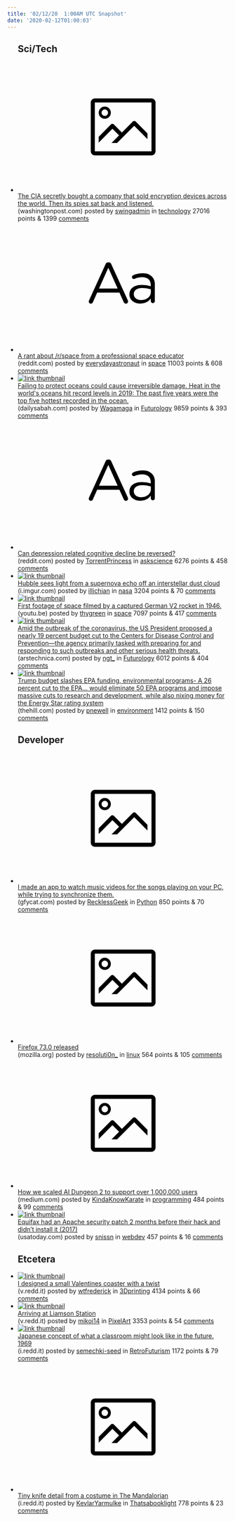 ```yaml
---
title: '02/12/20  1:00AM UTC Snapshot'
date: '2020-02-12T01:00:03'
---
```

<ul>
<h2>Sci/Tech</h2>

<li><a href='https://www.washingtonpost.com/graphics/2020/world/national-security/cia-crypto-encryption-machines-espionage/'><svg version='1.1' viewBox='-34 -14 104 64' preserveAspectRatio='xMidYMid meet' xmlns='http://www.w3.org/2000/svg' xmlns:xlink='http://www.w3.org/1999/xlink'>
    <title>link thumbnail</title>
    <path d='M32,4H4A2,2,0,0,0,2,6V30a2,2,0,0,0,2,2H32a2,2,0,0,0,2-2V6A2,2,0,0,0,32,4ZM4,30V6H32V30Z'></path>
    <path d='M8.92,14a3,3,0,1,0-3-3A3,3,0,0,0,8.92,14Zm0-4.6A1.6,1.6,0,1,1,7.33,11,1.6,1.6,0,0,1,8.92,9.41Z'></path>
    <path d='M22.78,15.37l-5.4,5.4-4-4a1,1,0,0,0-1.41,0L5.92,22.9v2.83l6.79-6.79L16,22.18l-3.75,3.75H15l8.45-8.45L30,24V21.18l-5.81-5.81A1,1,0,0,0,22.78,15.37Z'></path>
    </svg></a><div><div class='linkTitle'><a href='https://www.washingtonpost.com/graphics/2020/world/national-security/cia-crypto-encryption-machines-espionage/'>The CIA secretly bought a company that sold encryption devices across the world. Then its spies sat back and listened.</a></div>(washingtonpost.com) posted by <a href='https://www.reddit.com/user/swingadmin'>swingadmin</a> in <a href='https://www.reddit.com/r/technology'>technology</a> 27016 points & 1399 <a href='https://www.reddit.com/r/technology/comments/f27lwo/the_cia_secretly_bought_a_company_that_sold/'>comments</a></div></li>

<li><a href='https://www.reddit.com/r/space/comments/f2ajjj/a_rant_about_rspace_from_a_professional_space/'><svg version='1.1' viewBox='-34 -12 104 64' preserveAspectRatio='xMidYMid slice' xmlns='http://www.w3.org/2000/svg' xmlns:xlink='http://www.w3.org/1999/xlink'>
    <title>text link thumbnail</title>
    <path d='M12.19,8.84a1.45,1.45,0,0,0-1.4-1h-.12a1.46,1.46,0,0,0-1.42,1L1.14,26.56a1.29,1.29,0,0,0-.14.59,1,1,0,0,0,1,1,1.12,1.12,0,0,0,1.08-.77l2.08-4.65h11l2.08,4.59a1.24,1.24,0,0,0,1.12.83,1.08,1.08,0,0,0,1.08-1.08,1.64,1.64,0,0,0-.14-.57ZM6.08,20.71l4.59-10.22,4.6,10.22Z'>
    </path>
    <path d='M32.24,14.78A6.35,6.35,0,0,0,27.6,13.2a11.36,11.36,0,0,0-4.7,1,1,1,0,0,0-.58.89,1,1,0,0,0,.94.92,1.23,1.23,0,0,0,.39-.08,8.87,8.87,0,0,1,3.72-.81c2.7,0,4.28,1.33,4.28,3.92v.5a15.29,15.29,0,0,0-4.42-.61c-3.64,0-6.14,1.61-6.14,4.64v.05c0,2.95,2.7,4.48,5.37,4.48a6.29,6.29,0,0,0,5.19-2.48V26.9a1,1,0,0,0,1,1,1,1,0,0,0,1-1.06V19A5.71,5.71,0,0,0,32.24,14.78Zm-.56,7.7c0,2.28-2.17,3.89-4.81,3.89-1.94,0-3.61-1.06-3.61-2.86v-.06c0-1.8,1.5-3,4.2-3a15.2,15.2,0,0,1,4.22.61Z'>
    </path>
    </svg></a><div><div class='linkTitle'><a href='https://www.reddit.com/r/space/comments/f2ajjj/a_rant_about_rspace_from_a_professional_space/'>A rant about /r/space from a professional space educator</a></div>(reddit.com) posted by <a href='https://www.reddit.com/user/everydayastronaut'>everydayastronaut</a> in <a href='https://www.reddit.com/r/space'>space</a> 11003 points & 608 <a href='https://www.reddit.com/r/space/comments/f2ajjj/a_rant_about_rspace_from_a_professional_space/'>comments</a></div></li>

<li><a href='https://www.dailysabah.com/environment/2020/02/11/failing-to-protect-oceans-could-cause-irreversible-damage-experts-say'><img src='https://b.thumbs.redditmedia.com/0MJIP0lPvQPlYwfgNLDryeGG-4RMghN95nFxhjbZSFM.jpg' alt='link thumbnail'></a><div><div class='linkTitle'><a href='https://www.dailysabah.com/environment/2020/02/11/failing-to-protect-oceans-could-cause-irreversible-damage-experts-say'>Failing to protect oceans could cause irreversible damage. Heat in the world's oceans hit record levels in 2019: The past five years were the top five hottest recorded in the ocean.</a></div>(dailysabah.com) posted by <a href='https://www.reddit.com/user/Wagamaga'>Wagamaga</a> in <a href='https://www.reddit.com/r/Futurology'>Futurology</a> 9859 points & 393 <a href='https://www.reddit.com/r/Futurology/comments/f25tw5/failing_to_protect_oceans_could_cause/'>comments</a></div></li>

<li><a href='https://www.reddit.com/r/askscience/comments/f24eyo/can_depression_related_cognitive_decline_be/'><svg version='1.1' viewBox='-34 -12 104 64' preserveAspectRatio='xMidYMid slice' xmlns='http://www.w3.org/2000/svg' xmlns:xlink='http://www.w3.org/1999/xlink'>
    <title>text link thumbnail</title>
    <path d='M12.19,8.84a1.45,1.45,0,0,0-1.4-1h-.12a1.46,1.46,0,0,0-1.42,1L1.14,26.56a1.29,1.29,0,0,0-.14.59,1,1,0,0,0,1,1,1.12,1.12,0,0,0,1.08-.77l2.08-4.65h11l2.08,4.59a1.24,1.24,0,0,0,1.12.83,1.08,1.08,0,0,0,1.08-1.08,1.64,1.64,0,0,0-.14-.57ZM6.08,20.71l4.59-10.22,4.6,10.22Z'>
    </path>
    <path d='M32.24,14.78A6.35,6.35,0,0,0,27.6,13.2a11.36,11.36,0,0,0-4.7,1,1,1,0,0,0-.58.89,1,1,0,0,0,.94.92,1.23,1.23,0,0,0,.39-.08,8.87,8.87,0,0,1,3.72-.81c2.7,0,4.28,1.33,4.28,3.92v.5a15.29,15.29,0,0,0-4.42-.61c-3.64,0-6.14,1.61-6.14,4.64v.05c0,2.95,2.7,4.48,5.37,4.48a6.29,6.29,0,0,0,5.19-2.48V26.9a1,1,0,0,0,1,1,1,1,0,0,0,1-1.06V19A5.71,5.71,0,0,0,32.24,14.78Zm-.56,7.7c0,2.28-2.17,3.89-4.81,3.89-1.94,0-3.61-1.06-3.61-2.86v-.06c0-1.8,1.5-3,4.2-3a15.2,15.2,0,0,1,4.22.61Z'>
    </path>
    </svg></a><div><div class='linkTitle'><a href='https://www.reddit.com/r/askscience/comments/f24eyo/can_depression_related_cognitive_decline_be/'>Can depression related cognitive decline be reversed?</a></div>(reddit.com) posted by <a href='https://www.reddit.com/user/TorrentPrincess'>TorrentPrincess</a> in <a href='https://www.reddit.com/r/askscience'>askscience</a> 6276 points & 458 <a href='https://www.reddit.com/r/askscience/comments/f24eyo/can_depression_related_cognitive_decline_be/'>comments</a></div></li>

<li><a href='https://i.imgur.com/IwqLSgQ.gifv'><img src='https://b.thumbs.redditmedia.com/V6Ty9j3DlytICtEHWkB2FraAg6K809oakLWP8nn9IBg.jpg' alt='link thumbnail'></a><div><div class='linkTitle'><a href='https://i.imgur.com/IwqLSgQ.gifv'>Hubble sees light from a supernova echo off an interstellar dust cloud</a></div>(i.imgur.com) posted by <a href='https://www.reddit.com/user/illichian'>illichian</a> in <a href='https://www.reddit.com/r/nasa'>nasa</a> 3204 points & 70 <a href='https://www.reddit.com/r/nasa/comments/f286an/hubble_sees_light_from_a_supernova_echo_off_an/'>comments</a></div></li>

<li><a href='https://youtu.be/JBKvHMPrmT4'><img src='https://b.thumbs.redditmedia.com/fG3M6g0pNWN-tDg_KscD4yf_Q1l7NbmnfeUbzCoM-iA.jpg' alt='link thumbnail'></a><div><div class='linkTitle'><a href='https://youtu.be/JBKvHMPrmT4'>First footage of space filmed by a captured German V2 rocket in 1946.</a></div>(youtu.be) posted by <a href='https://www.reddit.com/user/thygreen'>thygreen</a> in <a href='https://www.reddit.com/r/space'>space</a> 7097 points & 417 <a href='https://www.reddit.com/r/space/comments/f27h30/first_footage_of_space_filmed_by_a_captured/'>comments</a></div></li>

<li><a href='https://arstechnica.com/science/2020/02/amid-coronavirus-outbreak-trump-proposes-slashing-cdc-budget/'><img src='https://a.thumbs.redditmedia.com/Ve8YuTk_djkfRxoxB9dWIP_6tH0rmnUui2rBpXluI24.jpg' alt='link thumbnail'></a><div><div class='linkTitle'><a href='https://arstechnica.com/science/2020/02/amid-coronavirus-outbreak-trump-proposes-slashing-cdc-budget/'>Amid the outbreak of the coronavirus, the US President proposed a nearly 19 percent budget cut to the Centers for Disease Control and Prevention—the agency primarily tasked with preparing for and responding to such outbreaks and other serious health threats.</a></div>(arstechnica.com) posted by <a href='https://www.reddit.com/user/ngt_'>ngt_</a> in <a href='https://www.reddit.com/r/Futurology'>Futurology</a> 6012 points & 404 <a href='https://www.reddit.com/r/Futurology/comments/f2erhq/amid_the_outbreak_of_the_coronavirus_the_us/'>comments</a></div></li>

<li><a href='https://thehill.com/policy/energy-environment/482352-trump-budget-slashes-funding-for-epa-environmental-programs?utm_campaign=Hot%20News&amp;utm_source=hs_email&amp;utm_medium=email&amp;utm_content=83186232&amp;_hsenc=p2ANqtz-9I-S8ukPJ9H60vaHc21bI20j7WPGmCYHgN77yxJBBDm8_1tF3c2tc-pdNW43PAnEgEWMQrO6XzwO3ETvcpcpIBEOmPPw&amp;_hsmi=83186232'><img src='https://a.thumbs.redditmedia.com/Sf6H1eVGatIYLtxB_ExeY_77VE3Dr1qh1MS2lbaRbi0.jpg' alt='link thumbnail'></a><div><div class='linkTitle'><a href='https://thehill.com/policy/energy-environment/482352-trump-budget-slashes-funding-for-epa-environmental-programs?utm_campaign=Hot%20News&amp;utm_source=hs_email&amp;utm_medium=email&amp;utm_content=83186232&amp;_hsenc=p2ANqtz-9I-S8ukPJ9H60vaHc21bI20j7WPGmCYHgN77yxJBBDm8_1tF3c2tc-pdNW43PAnEgEWMQrO6XzwO3ETvcpcpIBEOmPPw&amp;_hsmi=83186232'>Trump budget slashes EPA funding, environmental programs- A 26 percent cut to the EPA... would eliminate 50 EPA programs and impose massive cuts to research and development, while also nixing money for the Energy Star rating system</a></div>(thehill.com) posted by <a href='https://www.reddit.com/user/pnewell'>pnewell</a> in <a href='https://www.reddit.com/r/environment'>environment</a> 1412 points & 150 <a href='https://www.reddit.com/r/environment/comments/f299n2/trump_budget_slashes_epa_funding_environmental/'>comments</a></div></li>

<h2>Developer</h2>

<li><a href='https://gfycat.com/talkativemammothgopher'><svg version='1.1' viewBox='-34 -14 104 64' preserveAspectRatio='xMidYMid meet' xmlns='http://www.w3.org/2000/svg' xmlns:xlink='http://www.w3.org/1999/xlink'>
    <title>link thumbnail</title>
    <path d='M32,4H4A2,2,0,0,0,2,6V30a2,2,0,0,0,2,2H32a2,2,0,0,0,2-2V6A2,2,0,0,0,32,4ZM4,30V6H32V30Z'></path>
    <path d='M8.92,14a3,3,0,1,0-3-3A3,3,0,0,0,8.92,14Zm0-4.6A1.6,1.6,0,1,1,7.33,11,1.6,1.6,0,0,1,8.92,9.41Z'></path>
    <path d='M22.78,15.37l-5.4,5.4-4-4a1,1,0,0,0-1.41,0L5.92,22.9v2.83l6.79-6.79L16,22.18l-3.75,3.75H15l8.45-8.45L30,24V21.18l-5.81-5.81A1,1,0,0,0,22.78,15.37Z'></path>
    </svg></a><div><div class='linkTitle'><a href='https://gfycat.com/talkativemammothgopher'>I made an app to watch music videos for the songs playing on your PC, while trying to synchronize them.</a></div>(gfycat.com) posted by <a href='https://www.reddit.com/user/RecklessGeek'>RecklessGeek</a> in <a href='https://www.reddit.com/r/Python'>Python</a> 850 points & 70 <a href='https://www.reddit.com/r/Python/comments/f29iod/i_made_an_app_to_watch_music_videos_for_the_songs/'>comments</a></div></li>

<li><a href='https://www.mozilla.org/en-US/firefox/73.0/releasenotes/'><svg version='1.1' viewBox='-34 -14 104 64' preserveAspectRatio='xMidYMid meet' xmlns='http://www.w3.org/2000/svg' xmlns:xlink='http://www.w3.org/1999/xlink'>
    <title>link thumbnail</title>
    <path d='M32,4H4A2,2,0,0,0,2,6V30a2,2,0,0,0,2,2H32a2,2,0,0,0,2-2V6A2,2,0,0,0,32,4ZM4,30V6H32V30Z'></path>
    <path d='M8.92,14a3,3,0,1,0-3-3A3,3,0,0,0,8.92,14Zm0-4.6A1.6,1.6,0,1,1,7.33,11,1.6,1.6,0,0,1,8.92,9.41Z'></path>
    <path d='M22.78,15.37l-5.4,5.4-4-4a1,1,0,0,0-1.41,0L5.92,22.9v2.83l6.79-6.79L16,22.18l-3.75,3.75H15l8.45-8.45L30,24V21.18l-5.81-5.81A1,1,0,0,0,22.78,15.37Z'></path>
    </svg></a><div><div class='linkTitle'><a href='https://www.mozilla.org/en-US/firefox/73.0/releasenotes/'>Firefox 73.0 released</a></div>(mozilla.org) posted by <a href='https://www.reddit.com/user/resoluti0n_'>resoluti0n_</a> in <a href='https://www.reddit.com/r/linux'>linux</a> 564 points & 105 <a href='https://www.reddit.com/r/linux/comments/f28ogg/firefox_730_released/'>comments</a></div></li>

<li><a href='https://medium.com/@aidungeon/how-we-scaled-ai-dungeon-2-to-support-over-1-000-000-users-d207d5623de9'><svg version='1.1' viewBox='-34 -14 104 64' preserveAspectRatio='xMidYMid meet' xmlns='http://www.w3.org/2000/svg' xmlns:xlink='http://www.w3.org/1999/xlink'>
    <title>link thumbnail</title>
    <path d='M32,4H4A2,2,0,0,0,2,6V30a2,2,0,0,0,2,2H32a2,2,0,0,0,2-2V6A2,2,0,0,0,32,4ZM4,30V6H32V30Z'></path>
    <path d='M8.92,14a3,3,0,1,0-3-3A3,3,0,0,0,8.92,14Zm0-4.6A1.6,1.6,0,1,1,7.33,11,1.6,1.6,0,0,1,8.92,9.41Z'></path>
    <path d='M22.78,15.37l-5.4,5.4-4-4a1,1,0,0,0-1.41,0L5.92,22.9v2.83l6.79-6.79L16,22.18l-3.75,3.75H15l8.45-8.45L30,24V21.18l-5.81-5.81A1,1,0,0,0,22.78,15.37Z'></path>
    </svg></a><div><div class='linkTitle'><a href='https://medium.com/@aidungeon/how-we-scaled-ai-dungeon-2-to-support-over-1-000-000-users-d207d5623de9'>How we scaled AI Dungeon 2 to support over 1,000,000 users</a></div>(medium.com) posted by <a href='https://www.reddit.com/user/KindaKnowKarate'>KindaKnowKarate</a> in <a href='https://www.reddit.com/r/programming'>programming</a> 484 points & 99 <a href='https://www.reddit.com/r/programming/comments/f2eui5/how_we_scaled_ai_dungeon_2_to_support_over/'>comments</a></div></li>

<li><a href='https://www.usatoday.com/story/money/2017/09/14/equifax-identity-theft-hackers-apache-struts/665100001/'><img src='https://b.thumbs.redditmedia.com/-dK9DdmvMMqSJA7aPmOjuXSNzAaoVns4YUTP2fku6so.jpg' alt='link thumbnail'></a><div><div class='linkTitle'><a href='https://www.usatoday.com/story/money/2017/09/14/equifax-identity-theft-hackers-apache-struts/665100001/'>Equifax had an Apache security patch 2 months before their hack and didn’t install it (2017)</a></div>(usatoday.com) posted by <a href='https://www.reddit.com/user/snissn'>snissn</a> in <a href='https://www.reddit.com/r/webdev'>webdev</a> 457 points & 16 <a href='https://www.reddit.com/r/webdev/comments/f24fso/equifax_had_an_apache_security_patch_2_months/'>comments</a></div></li>

<h2>Etcetera</h2>

<li><a href='https://v.redd.it/4fcsk33xx8g41'><img src='https://b.thumbs.redditmedia.com/GvtM5YI66VLpmxOMJOo-jxsu_I_84JV6TX7j3o5aVSY.jpg' alt='link thumbnail'></a><div><div class='linkTitle'><a href='https://v.redd.it/4fcsk33xx8g41'>I designed a small Valentines coaster with a twist</a></div>(v.redd.it) posted by <a href='https://www.reddit.com/user/wtfrederick'>wtfrederick</a> in <a href='https://www.reddit.com/r/3Dprinting'>3Dprinting</a> 4134 points & 66 <a href='https://www.reddit.com/r/3Dprinting/comments/f24zbw/i_designed_a_small_valentines_coaster_with_a_twist/'>comments</a></div></li>

<li><a href='https://v.redd.it/5xeqnpw2lag41'><img src='https://a.thumbs.redditmedia.com/uDlw36RzXK2sbYY0rqABLqjGBKxklEO2PR4tOzibeL0.jpg' alt='link thumbnail'></a><div><div class='linkTitle'><a href='https://v.redd.it/5xeqnpw2lag41'>Arriving at Liamson Station</a></div>(v.redd.it) posted by <a href='https://www.reddit.com/user/mikoi14'>mikoi14</a> in <a href='https://www.reddit.com/r/PixelArt'>PixelArt</a> 3353 points & 54 <a href='https://www.reddit.com/r/PixelArt/comments/f27xiw/arriving_at_liamson_station/'>comments</a></div></li>

<li><a href='https://i.redd.it/jnx38ablfag41.jpg'><img src='https://b.thumbs.redditmedia.com/GgMdjQI3l9jO5bSSHWgNBm5DKJzgNFcsevrzw2dyRKQ.jpg' alt='link thumbnail'></a><div><div class='linkTitle'><a href='https://i.redd.it/jnx38ablfag41.jpg'>Japanese concept of what a classroom might look like in the future. 1969</a></div>(i.redd.it) posted by <a href='https://www.reddit.com/user/semechki-seed'>semechki-seed</a> in <a href='https://www.reddit.com/r/RetroFuturism'>RetroFuturism</a> 1172 points & 79 <a href='https://www.reddit.com/r/RetroFuturism/comments/f27lyk/japanese_concept_of_what_a_classroom_might_look/'>comments</a></div></li>

<li><a href='https://i.redd.it/u3fi1dyz49g41.jpg'><svg version='1.1' viewBox='-34 -14 104 64' preserveAspectRatio='xMidYMid meet' xmlns='http://www.w3.org/2000/svg' xmlns:xlink='http://www.w3.org/1999/xlink'>
    <title>link thumbnail</title>
    <path d='M32,4H4A2,2,0,0,0,2,6V30a2,2,0,0,0,2,2H32a2,2,0,0,0,2-2V6A2,2,0,0,0,32,4ZM4,30V6H32V30Z'></path>
    <path d='M8.92,14a3,3,0,1,0-3-3A3,3,0,0,0,8.92,14Zm0-4.6A1.6,1.6,0,1,1,7.33,11,1.6,1.6,0,0,1,8.92,9.41Z'></path>
    <path d='M22.78,15.37l-5.4,5.4-4-4a1,1,0,0,0-1.41,0L5.92,22.9v2.83l6.79-6.79L16,22.18l-3.75,3.75H15l8.45-8.45L30,24V21.18l-5.81-5.81A1,1,0,0,0,22.78,15.37Z'></path>
    </svg></a><div><div class='linkTitle'><a href='https://i.redd.it/u3fi1dyz49g41.jpg'>Tiny knife detail from a costume in The Mandalorian</a></div>(i.redd.it) posted by <a href='https://www.reddit.com/user/KevlarYarmulke'>KevlarYarmulke</a> in <a href='https://www.reddit.com/r/Thatsabooklight'>Thatsabooklight</a> 778 points & 23 <a href='https://www.reddit.com/r/Thatsabooklight/comments/f29k5n/tiny_knife_detail_from_a_costume_in_the/'>comments</a></div></li>

</ul>

